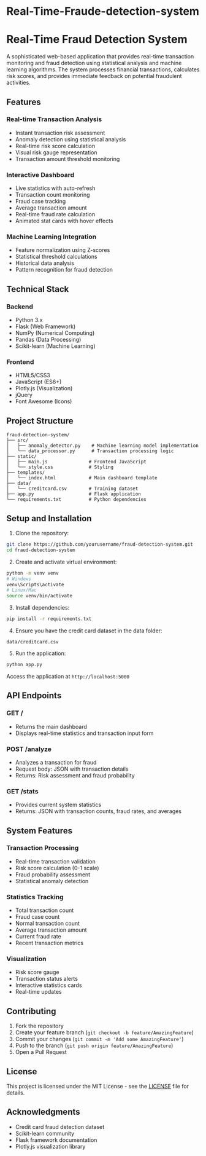 # Real-Time-Fraude-detection-system
# Real-Time Fraud Detection System

A sophisticated web-based application that provides real-time transaction monitoring and fraud detection using statistical analysis and machine learning algorithms. The system processes financial transactions, calculates risk scores, and provides immediate feedback on potential fraudulent activities.

## Features

### Real-time Transaction Analysis
- Instant transaction risk assessment
- Anomaly detection using statistical analysis
- Real-time risk score calculation
- Visual risk gauge representation
- Transaction amount threshold monitoring

### Interactive Dashboard
- Live statistics with auto-refresh
- Transaction count monitoring
- Fraud case tracking
- Average transaction amount
- Real-time fraud rate calculation
- Animated stat cards with hover effects

### Machine Learning Integration
- Feature normalization using Z-scores
- Statistical threshold calculations
- Historical data analysis
- Pattern recognition for fraud detection

## Technical Stack

### Backend
- Python 3.x
- Flask (Web Framework)
- NumPy (Numerical Computing)
- Pandas (Data Processing)
- Scikit-learn (Machine Learning)

### Frontend
- HTML5/CSS3
- JavaScript (ES6+)
- Plotly.js (Visualization)
- jQuery
- Font Awesome (Icons)

## Project Structure
```
fraud-detection-system/
├── src/
│   ├── anomaly_detector.py    # Machine learning model implementation
│   └── data_processor.py      # Transaction processing logic
├── static/
│   ├── main.js               # Frontend JavaScript
│   └── style.css             # Styling
├── templates/
│   └── index.html            # Main dashboard template
├── data/
│   └── creditcard.csv        # Training dataset
├── app.py                    # Flask application
└── requirements.txt          # Python dependencies
```

## Setup and Installation

1. Clone the repository:
```bash
git clone https://github.com/yourusername/fraud-detection-system.git
cd fraud-detection-system
```

2. Create and activate virtual environment:
```bash
python -m venv venv
# Windows
venv\Scripts\activate
# Linux/Mac
source venv/bin/activate
```

3. Install dependencies:
```bash
pip install -r requirements.txt
```

4. Ensure you have the credit card dataset in the data folder:
```
data/creditcard.csv
```

5. Run the application:
```bash
python app.py
```

Access the application at `http://localhost:5000`

## API Endpoints

### GET /
- Returns the main dashboard
- Displays real-time statistics and transaction input form

### POST /analyze
- Analyzes a transaction for fraud
- Request body: JSON with transaction details
- Returns: Risk assessment and fraud probability

### GET /stats
- Provides current system statistics
- Returns: JSON with transaction counts, fraud rates, and averages

## System Features

### Transaction Processing
- Real-time transaction validation
- Risk score calculation (0-1 scale)
- Fraud probability assessment
- Statistical anomaly detection

### Statistics Tracking
- Total transaction count
- Fraud case count
- Normal transaction count
- Average transaction amount
- Current fraud rate
- Recent transaction metrics

### Visualization
- Risk score gauge
- Transaction status alerts
- Interactive statistics cards
- Real-time updates

## Contributing

1. Fork the repository
2. Create your feature branch (`git checkout -b feature/AmazingFeature`)
3. Commit your changes (`git commit -m 'Add some AmazingFeature'`)
4. Push to the branch (`git push origin feature/AmazingFeature`)
5. Open a Pull Request

## License

This project is licensed under the MIT License - see the [LICENSE](LICENSE) file for details.

## Acknowledgments

- Credit card fraud detection dataset
- Scikit-learn community
- Flask framework documentation
- Plotly.js visualization library

